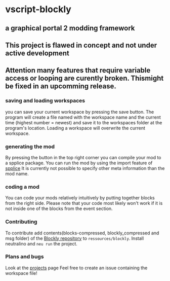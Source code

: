 # vscript-blockly
## a graphical portal 2 modding framework
## This project is flawed in concept and not under active development
## Attention many features that require variable access or looping are curently broken. Thismight be fixed in an upcomming release.

### saving and loading workspaces
you can save your current workspace by pressing the save button. The program will create a file named with the workspace name and the current time (highest number = newest) and save it to the workspaces folder at the program's location.
Loading a workspace will overwrite the current workspace.

### generating the mod
By pressing the button in the top right corner you can compile your mod to a spplice package. You can run the mod by using the import feature of [spplice](https://p2r3.com/spplice)
It is currently not possible to specify other meta information than the mod name.

### coding a mod
You can code your mods relatively intuitively by putting together blocks from the right side. Please note that your code most likely won't work if it is not inside one of the blocks from the event section.

### Contributing
To contribute add contents(blocks-compressed, blockly_compressed and msg folder) of the [Blockly repository](https://github.com/google/blockly/tree/master) to `ressources/blockly`.
Install neutralino and `neu run` the project.

### Plans and bugs
Look at the [projects](https://github.com/users/NobodyForNothing/projects/1) page
Feel free to create an issue containing the workspace file!
